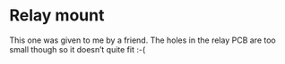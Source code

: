 # Relay mount

This one was given to me by a friend. The holes in the relay PCB are too small
though so it doesn’t quite fit :-(

